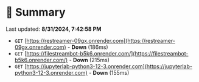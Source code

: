 # 📖 Summary
Last updated: **8/31/2024, 7:42:58 PM**

- `GET` [https://restreamer-09gx.onrender.com](https://restreamer-09gx.onrender.com) - **Down** (186ms)
- `GET` [https://filestreambot-b5k6.onrender.com/](https://filestreambot-b5k6.onrender.com/) - **Down** (215ms)
- `GET` [https://jupyterlab-python3-12-3.onrender.com](https://jupyterlab-python3-12-3.onrender.com) - **Down** (155ms)
